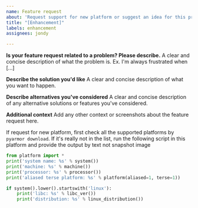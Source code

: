```yaml
---
name: Feature request
about: 'Request support for new platform or suggest an idea for this project '
title: "[Enhancement]"
labels: enhancement
assignees: jondy

---
```


**Is your feature request related to a problem? Please describe.**
A clear and concise description of what the problem is. Ex. I'm always frustrated when [...]

**Describe the solution you'd like**
A clear and concise description of what you want to happen.

**Describe alternatives you've considered**
A clear and concise description of any alternative solutions or features you've considered.

**Additional context**
Add any other context or screenshots about the feature request here.

If request for new platform, first check all the supported platforms by `pyarmor download`. If it's really not in the list, run the following script in this platform and provide the output by text not snapshot image

```python
from platform import *
print('system name: %s' % system())
print('machine: %s' % machine())
print('processor: %s' % processor())
print('aliased terse platform: %s' % platform(aliased=1, terse=1))

if system().lower().startswith('linux'):
    print('libc: %s' % libc_ver())
    print('distribution: %s' % linux_distribution())
```

